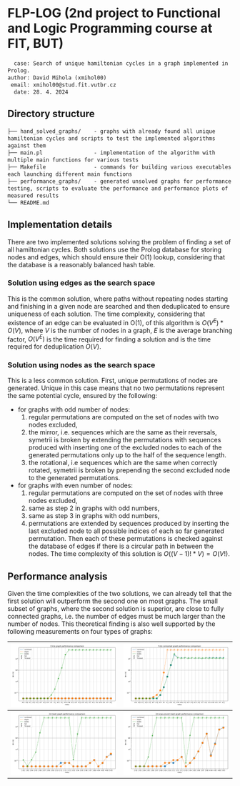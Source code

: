 # FLP-LOG (2nd project to Functional and Logic Programming course at FIT, BUT)
```
  case: Search of unique hamiltonian cycles in a graph implemented in Prolog.
author: David Mihola (xmihol00)
 email: xmihol00@stud.fit.vutbr.cz
  date: 28. 4. 2024
```

## Directory structure
```
├── hand_solved_graphs/    - graphs with already found all unique hamiltonian cycles and scripts to test the implemented algorithms against them
├── main.pl                - implementation of the algorithm with multiple main functions for various tests
├── Makefile               - commands for building various executables each launching different main functions 
├── performance_graphs/    - generated unsolved graphs for performance testing, scripts to evaluate the performance and performance plots of measured results
└── README.md
```

## Implementation details
There are two implemented solutions solving the problem of finding a set of all hamiltonian cycles. Both solutions use the Prolog database for storing nodes and edges, which should ensure their O(1) lookup, considering that the database is a reasonably balanced hash table.

### Solution using edges as the search space
This is the common solution, where paths without repeating nodes starting and finishing in a given node are searched and then deduplicated to ensure uniqueness of each solution. The time complexity, considering that existence of an edge can be evaluated in O(1), of this algorithm is $O(V^E)*O(V)$, where $V$ is the number of nodes in a graph, $E$ is the average branching factor, $O(V^E)$ is the time required for finding a solution and is the time required for deduplication $O(V)$.

### Solution using nodes as the search space
This is a less common solution. First, unique permutations of nodes are generated. Unique in this case means that no two permutations represent the same potential cycle, ensured by the following:
* for graphs with odd number of nodes:
  1. regular permutations are computed on the set of nodes with two nodes excluded,
  2. the mirror, i.e. sequences which are the same as their reversals, symetrii is broken by extending the permutations with sequences produced with inserting one of the excluded nodes to each of the generated permutations only up to the half of the sequence length.
  3. the rotational, i.e sequences which are the same when correctly rotated, symetrii is broken by prepending the second excluded node to the generated permutations.  
* for graphs with even number of nodes:
  1. regular permutations are computed on the set of nodes with three nodes excluded,
  2. same as step 2 in graphs with odd numbers,
  3. same as step 3 in graphs with odd numbers,
  4. permutations are extended by sequences produced by inserting the last excluded node to all possible indices of each so far generated permutation.
Then each of these permutations is checked against the database of edges if there is a circular path in between the nodes. The time complexity of this solution is $O((V-1)!*V)=O(V!)$.

## Performance analysis
Given the time complexities of the two solutions, we can already tell that the first solution will outperform the second one on most graphs. The small subset of graphs, where the second solution is superior, are close to fully connected graphs, i.e. the number of edges must be much larger than the number of nodes. This theoretical finding is also well supported by the following measurements on four types of graphs: 

| ![circle](./performance_graphs/circle_results.png) | ![fully_connected](./performance_graphs/fully_connected_results.png) |
|--|--|
| ![mash](./performance_graphs/2D_mesh_results.png) | ![wrap_around_mesh](./performance_graphs/2D_wrap-around_mesh_results.png) |
